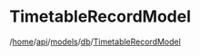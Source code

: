 # TimetableRecordModel

/[home](/README.md)/[api](/docs/api/README.md)/[models](/docs/api/README.md#models)/[db](/docs/api/README.md#database-models)/[TimetableRecordModel](/docs/api/models/db/TimetableRecord.md)
